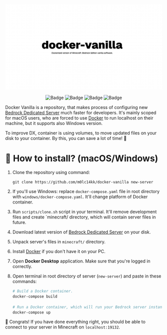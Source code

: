 ![Banner](/.github/assets/banner.png)

<center>

![Badge](https://img.shields.io/badge/Software-BDS-%23ffaa00?style=for-the-badge)
![Badge](https://img.shields.io/badge/Tests-PASS-%2355ff55?style=for-the-badge)
![Badge](https://img.shields.io/badge/Using-Docker-%23ff55ff?style=for-the-badge)
![Badge](https://img.shields.io/badge/MC%20Versions-1.16.x%5E-%235555ff?style=for-the-badge)

</center>

Docker Vanilla is a repository, that makes process of configuring new [Bedrock Dedicated Server](https://www.minecraft.net/en-us/download/server/bedrock) much faster for developers. It's mainly scoped for macOS users, who are forced to use [Docker](https://www.docker.com/) to run localhost on their machine, but it supports also Windows version.

To improve DX, container is using volumes, to move updated files on your disk to your container. By this, you can save a lot of time! 🚀

# 🤔 How to install? (macOS/Windows)

1. Clone the repository using command:
    ```git
    git clone https://github.com/m0lc14kk/docker-vanilla new-server
    ```
2. If you'll use Windows: replace `docker-compose.yaml` file in root directory with `windows/docker-compose.yaml`. It'll change platform of Docker container.
3. Run `scripts/clone.sh` script in your terminal. It'll remove development files and create `minecraft/ directory, which will contain server files in future.
4. Download latest version of [Bedrock Dedicated Server](https://www.minecraft.net/en-us/download/server/bedrock) on your disk.
5. Unpack server's files in `minecraft/` directory.
6. Install [Docker](https://www.docker.com/) if you don't have it on your PC.
7. Open **Docker Desktop** application. Make sure that you're logged in correctly.
8. Open terminal in root directory of server (`new-server`) and paste in these commands:

    ```sh
    # Build a Docker container.
    docker-compose build

    # Run a Docker container, which will run your Bedrock server instance.
    docker-compose up
    ```

🎉 Congrats! If you have done everything right, you should be able to connect to your server in Minecraft on `localhost:19132`.

